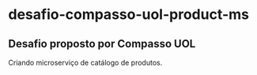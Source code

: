 # desafio-compasso-uol-product-ms

## Desafio proposto por Compasso UOL

Criando microserviço de catálogo de produtos. 
